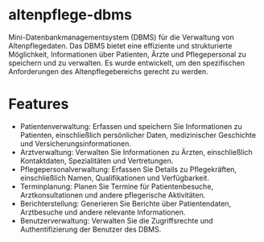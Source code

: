 # altenpflege-dbms
Mini-Datenbankmanagementsystem (DBMS) für die Verwaltung von Altenpflegedaten. Das DBMS bietet eine effiziente und strukturierte Möglichkeit, Informationen über Patienten, Ärzte und Pflegepersonal zu speichern und zu verwalten. Es wurde entwickelt, um den spezifischen Anforderungen des Altenpflegebereichs gerecht zu werden.


# Features
- Patientenverwaltung: Erfassen und speichern Sie Informationen zu Patienten, einschließlich persönlicher Daten, medizinischer Geschichte und Versicherungsinformationen.
- Arztverwaltung: Verwalten Sie Informationen zu Ärzten, einschließlich Kontaktdaten, Spezialitäten und Vertretungen.
- Pflegepersonalverwaltung: Erfassen Sie Details zu Pflegekräften, einschließlich Namen, Qualifikationen und Verfügbarkeit.
- Terminplanung: Planen Sie Termine für Patientenbesuche, Arztkonsultationen und andere pflegerische Aktivitäten.
- Berichterstellung: Generieren Sie Berichte über Patientendaten, Arztbesuche und andere relevante Informationen.
- Benutzerverwaltung: Verwalten Sie die Zugriffsrechte und Authentifizierung der Benutzer des DBMS.




